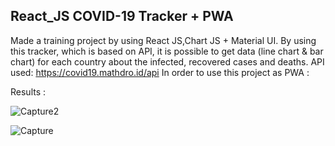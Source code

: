 ## React_JS COVID-19 Tracker + PWA

Made a training project by using React JS,Chart JS + Material UI.
By using this tracker, which is based on API, it is possible to get data (line chart & bar chart) for each country about the infected, recovered cases and deaths.
API used: https://covid19.mathdro.id/api
In order to use this project as PWA :

Results :

![Capture2](https://user-images.githubusercontent.com/55871427/81675439-7f7a2b80-9457-11ea-95be-bce6c7a1c7e3.PNG)

![Capture](https://user-images.githubusercontent.com/55871427/81676927-27dcbf80-9459-11ea-9417-922cf33b71c1.PNG)

